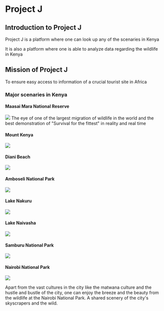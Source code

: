 
<h1>Project J</h1>

<h2>Introduction to Project J </h2>
<p> Project J is a platform where one can look up any of the scenaries in Kenya  </p>
<p>It is also a platform where one is able to analyze data regarding the wildlife in Kenya</p>

<h2>Mission of Project J</h2>
<P>To ensure easy access to information of a crucial tourist site in Africa</P>

<h3>Major scenaries in Kenya</h3>

<h4>Maasai Mara National Reserve </h4><img src="https://yellowzebrasafaris.com/media/26612/_copyright_beverly_joubert_mara_wildlife_kenya_5255.jpg?width=2048&height=1024&format=jpg&v=1da5e14f51fa6a0"
                                        <p> The eye of one of the largest migration of wildlife in the world and the best demonstration of "Survival for the fittest" 
                                             in reality and real time</p>
<h4>Mount Kenya </h4><img src="https://media.istockphoto.com/id/515161366/photo/sunrise-behind-mt-kenya.jpg?s=612x612&w=0&k=20&c=HholJet9EY-s9c4Fst7iF8TetXVvuUNHoUp5DnHZV_M=">

<h4>Diani Beach</h4><img src="https://www.tailormadeafrica.com/wp-content/uploads/Coast-Meets-Country-Extend-Your-Kenya-Safari-with-Beach-Bliss-960x720.jpg">

<h4>Amboseli National Park</h4><img src="https://reservations.kws.go.ke/uploads/0000/1/2021/12/25/amboseli-np-582x393-1.jpg">

<h4>Lake Nakuru</h4><img src="https://www.aberdarenationalparks.com/wp-content/uploads/2023/03/lake-nakuru-national-park-750x400.jpg">

<h4>Lake Naivasha</h4><img src="https://www.maasaimarakenyapark.com/wp-content/uploads/2022/11/flamingos-lakes-great-rift-valley-1.jpg">

<h4>Samburu National Park</h4><img src="https://encrypted-tbn0.gstatic.com/images?q=tbn:ANd9GcRg4uWsL32CD93IY6-BdHYv9oGmpIEHPpBlpQ&s">

<h4>Nairobi National Park</h4><img src="https://www.maasaimarakenyapark.com/wp-content/uploads/2019/08/Nairobi-National-Park-700x450.jpg">
<p>Apart from the vast cultures in the city like the matwana culture and the hustle and bustle of the city, one can enjoy the breeze and the beauty from the wildlife at the Nairobi National Park. A shared scenery of the city's skyscrapers and the wild.</p>
